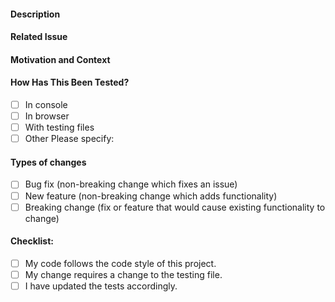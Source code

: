 #### Description
#### Related Issue
#### Motivation and Context
#### How Has This Been Tested?
- [ ] In console
- [ ] In browser
- [ ] With testing files
- [ ] Other Please specify:
#### Types of changes
- [ ] Bug fix (non-breaking change which fixes an issue)
- [ ] New feature (non-breaking change which adds functionality)
- [ ] Breaking change (fix or feature that would cause existing functionality to change)
#### Checklist:
- [ ] My code follows the code style of this project.
- [ ] My change requires a change to the testing file.
- [ ] I have updated the tests accordingly.
